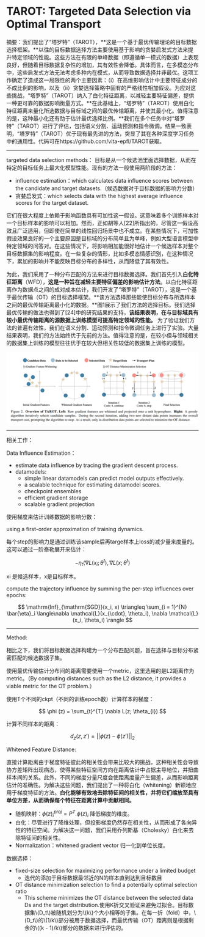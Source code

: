 # TAROT: Targeted Data Selection via Optimal Transport

摘要：我们提出了“塔罗特”（TAROT），**这是一个基于最优传输理论的目标数据选择框架。**以往的目标数据选择方法主要使用基于影响的贪婪启发式方法来提升特定领域的性能。这些方法在有限的单峰数据（即遵循单一模式的数据）上表现良好，但随着目标数据复杂性的增加，其有效性会降低。具体而言，在多模态分布中，这些启发式方法无法考虑多种内在模式，从而导致数据选择并非最优。这项工作确定了造成这一局限性的两个主要因素：（i）在高维影响估计中主要特征成分的不成比例的影响，以及（ii）贪婪选择策略中固有的严格线性相加假设。为应对这些挑战，“塔罗特”（TAROT）纳入了白化特征距离，以减轻主要特征偏差，提供一种更可靠的数据影响衡量方式。**在此基础上，“塔罗特”（TAROT）使用白化特征距离来量化所选数据与目标域之间的最优传输距离，并使其最小化。值得注意的是，这种最小化还有助于估计最优选择比例。**我们在多个任务中对“塔罗特”（TAROT）进行了评估，包括语义分割、运动预测和指令微调。结果一致表明，“塔罗特”（TAROT）优于现有最先进的方法，突显了其在各种深度学习任务中的通用性。代码可在https://github.com/vita-epfl/TAROT获取。

---

targeted data selection methods： 目标是从一个候选池里面选择数据，从而在特定的目标任务上最大化模型性能。现有的方法一般使用两阶段的方法：

* influence estimation：which calculates data influence scores between the candidate and target datasets.（候选数据对于目标数据的影响力分数）
* 贪婪启发式：which selects data with the highest average influence scores for the target dataset.

它们在很大程度上依赖于影响函数具有可加性这一假设。这意味着多个训练样本对一个目标样本的影响可以相加。然而，正如胡等人[22]所指出的，尽管这一假设高效且广泛适用，但即使在简单的线性回归场景中也不成立。在某些情况下，可加性假设效果良好的一个主要原因是目标域的分布简单且为单峰，例如大型语言模型中特定领域的问答对。在这些情况下，将影响相加能很好地估计一个候选样本对整个目标数据集的影响程度。在一些复杂的情形，比如多模态情感识别，在这种情况下，累加的影响并不能反映目标分布的多样性，从而降低了其有效性。

为此，我们采用了一种分布匹配的方法来进行目标数据选择。我们首先引入**白化特征距离**（WFD），**这是一种旨在减轻主要特征偏差的影响估计方法**。以白化特征距离作为数据点之间的成对成本估计，我们开发了“塔罗特”（TAROT），这是一个基于最优传输（OT）的目标选择框架。**该方法选择那些能使目标分布与所选样本之间的最优传输距离最小化的数据。**图1展示了我们方法的选择目标。我们选择最优传输的做法也得到了[24]中的研究结果的支持，**该结果表明，在与目标域具有较小最优传输距离的源数据上训练模型可提高特定领域的性能。**  为了验证我们方法的普遍有效性，我们在语义分割、运动预测和指令微调任务上进行了实验。大量结果表明，我们的方法始终优于先前的方法。值得注意的是，在较小但与领域相关的数据集上训练的模型往往优于在较大但相关性较低的数据集上训练的模型。

![image.png](assets/TAROT_overview.png)

---

相关工作：

Data Influence Estimation：

* estimate data influence by tracing the gradient descent process.
* datamodels:
  * simple linear datamodels can predict model outputs effectively.
  * a scalable technique for estimating datamodel scores.
  * checkpoint ensembles
  * efficient gradient storage
  * scalable gradient projection

使用梯度来估计训练数据的影响分数：

using a first-order approximation of training dynamics.

每个step的影响力是通过训练该sample后再targe样本上loss的减少量来度量的。这可以通过一阶泰勒展开来估计：

$$
-\eta_t \langle\nabla L(x_i; \theta^t), \nabla L(x; \theta^t)
$$

xi 是候选样本，x是目标样本。

compute the trajectory influence by summing the per-step influences over epochs:

$$
\mathrm{Inf}_{\mathrm{SGD}}(x_i, x) \triangleq \sum_{i = 1}^{N} \bar{\eta}_i \langle\nabla \mathcal{L}(x_{\cdot}, \theta_i), \nabla \mathcal{L}(x_i, \theta_i) \rangle
$$

---

Method:

相比之下，我们将目标数据选择构建为一个分布匹配问题，旨在选择与目标分布紧密匹配的候选数据子集。

使用最优传输估计分布间的距离需要使用一个metric，这里选用的是L2距离作为metric。（By computing distances such as the L2 distance, it provides a viable metric for the OT problem.）

使用T个不同的ckpt（不同的训练epoch数）计算样本的梯度：

$$
\phi (z) = \sum_{t}^{T} \nabla L(z; \theta_{i})
$$

计算不同样本的距离：

$$
d_z (z, z') = || \phi(z) - \phi (z') ||_2
$$

Whitened Feature Distance:

直接计算距离由于梯度特征彼此的相关性会带来比较大的挑战，这种相关性会导致协方差矩阵出现病态，使得某些特征空间方向在距离估计中占据主导地位，并扭曲样本间的关系。此外，不同的梯度分量尺度会使距离度量产生偏差，从而影响距离估计的准确性。为解决这些问题，我们提出了一种将白化（whitening）新颖地应用于梯度特征的方法。**白化能够有效地去除特征间的相关性，并将它们缩放至具有单位方差，从而确保每个特征在距离计算中贡献相同。**

* 随机映射：$\phi(z)_i^{proj} = P^{T} . \phi(z)_i$ 降低梯度的维度。
* 白化：尽管进行了降维处理，但投影梯度仍然存在相关性，从而形成了各向异性的特征空间。为解决这一问题，我们采用乔列斯基（Cholesky）白化来去除特征间的相关性。
* Normalization：whitened gradient vector 归一化到单位长度。

数据选择：

* fixed-size selection for maximizing performance under a limited budget
  * 迭代的添加于目标数据最邻近的N的样本直到达到目标数目
* OT distance minimization selection to find a potentially optimal selection ratio
  * This scheme minimizes the OT distance between the selected data Ds and the target distribution.使用K折交叉验证来避免过拟合。目标数据集\\(D\_t\\)被随机划分为\\(k\\)个大小相等的子集。在每一折（fold）中，\\(D\_t\\)的\\(1/k\\)部分被用于数据选择，而最优传输（OT）距离则是根据剩余的\\((k - 1)/k\\)部分的数据来进行评估的。
